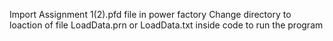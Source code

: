 Import Assignment 1(2).pfd file in power factory
Change directory to loaction of file LoadData.prn or LoadData.txt inside code to run the program
